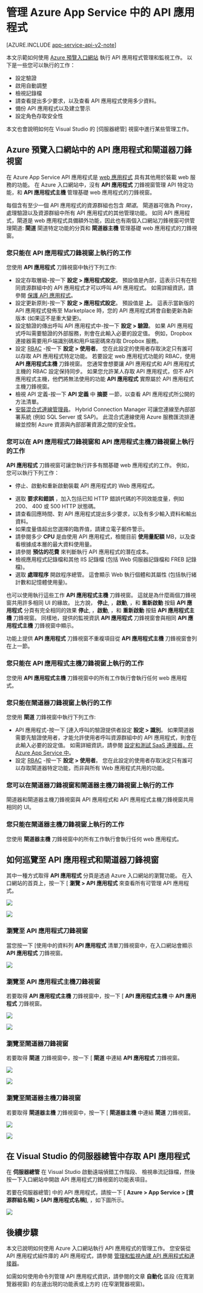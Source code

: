 <properties 
    pageTitle="管理 API 應用程式" 
    description="了解如何使用 Azure 入口網站和 Visual Studio 伺服器總管來管理 Azure App Service API 應用程式。" 
    services="app-service\api" 
    documentationCenter="" 
    authors="tdykstra" 
    manager="wpickett" 
    editor="jimbe"/>

<tags 
    ms.service="app-service-api" 
    ms.workload="web" 
    ms.tgt_pltfrm="na" 
    ms.devlang="na"
    ms.topic="article" 
    ms.date="12/04/2015" 
    ms.author="tdykstra"/>

# 管理 Azure App Service 中的 API 應用程式

[AZURE.INCLUDE [app-service-api-v2-note](../../includes/app-service-api-v2-note.md)]

本文示範如何使用 [Azure 預覽入口網站](https://portal.azure.com/) 執行 API 應用程式管理和監視工作。 以下是一些您可以執行的工作：

- 設定驗證 
- 啟用自動調整
- 檢視記錄檔
- 請查看提出多少要求，以及查看 API 應用程式使用多少資料。
- 備份 API 應用程式以及建立警示
- 設定角色存取安全性

本文也會說明如何在 Visual Studio 的 [伺服器總管] 視窗中進行某些管理工作。

## Azure 預覽入口網站中的 API 應用程式和閘道器刀鋒視窗

在 Azure App Service API 應用程式是 [web 應用程式](../app-service-web/app-service-web-overview.md) 具有其他用於裝載 web 服務的功能。 在 Azure 入口網站中，沒有 **API 應用程式** 刀鋒視窗管理 API 特定功能，和 **API 應用程式主機** 管理基礎 web 應用程式的刀鋒視窗。 

每個含有至少一個 API 應用程式的資源群組也包含  *閘道*。 閘道器可做為 Proxy，處理驗證以及資源群組中所有 API 應用程式的其他管理功能。 如同 API 應用程式，閘道是 web 應用程式具備額外功能，因此也有兩個入口網站刀鋒視窗可供管理閘道: **閘道** 閘道特定功能的分頁和 **閘道器主機** 管理基礎 web 應用程式的刀鋒視窗。

### 您只能在 API 應用程式刀鋒視窗上執行的工作

您使用 **API 應用程式** 刀鋒視窗中執行下列工作:

- 設定存取層級-按一下 **設定 > 應用程式設定**。 預設值是內部，這表示只有在相同資源群組中的 API 應用程式才可以呼叫 API 應用程式。 如需詳細資訊，請參閱 [保護 API 應用程式](app-service-api-dotnet-add-authentication.md)。   
- 設定更新原則-按一下 **設定 > 應用程式設定**。 預設值是 **上**。 這表示當新版的 API 應用程式發佈至 Marketplace 時，您的 API 應用程式將會自動更新為新版本 (如果這不是重大變更)。  
- 設定驗證的傳出呼叫 API 應用程式中-按一下 **設定 > 驗證**。  如果 API 應用程式呼叫需要驗證的外部服務，則會在此輸入必要的設定值。 例如，Dropbox 連接器需要用戶端識別碼和用戶端密碼來存取 Dropbox 服務。
- 設定 [RBAC](../role-based-access-control-configure.md) -按一下 **設定 > 使用者**。 您在此設定的使用者存取決定只有誰可以存取 API 應用程式特定功能。 若要設定 web 應用程式功能的 RBAC，使用 **API 應用程式主機** 刀鋒視窗。 您通常會想要讓 API 應用程式和 API 應用程式主機的 RBAC 設定保持同步。 如果您允許某人存取 API 應用程式，但不 API 應用程式主機，他們將無法使用的功能 **API 應用程式** 實際屬於 API 應用程式主機刀鋒視窗。
- 檢視 API 定義-按一下 **API 定義** 中 **摘要** 一節，以查看 API 應用程式所公開的方法清單。
- [安裝混合式連線管理員](../app-service-logic/app-service-logic-hybrid-connection-manager.md)。 Hybrid Connection Manager 可讓您連線至內部部署系統 (例如 SQL Server 或 SAP)。 此混合式連線使用 Azure 服務匯流排連線並控制 Azure 資源與內部部署資源之間的安全性。

### 您可以在 API 應用程式刀鋒視窗和 API 應用程式主機刀鋒視窗上執行的工作 

 **API 應用程式** 刀鋒視窗可讓您執行許多有關基礎 web 應用程式的工作。 例如，您可以執行下列工作：

* 停止、啟動和重新啟動裝載 API 應用程式的 Web 應用程式。  
- 選取 **要求和錯誤** ，加入包括已知 HTTP 錯誤代碼的不同效能度量，例如 200、 400 或 500 HTTP 狀態碼。
- 請查看回應時間、對 API 應用程式提出多少要求，以及有多少輸入資料和輸出資料。 
- 如果度量值超出您選擇的臨界值，請建立電子郵件警示。 
- 請參閱多少 **CPU** 是由使用 API 應用程式，檢閱目前 **使用量配額** MB，以及查看根據成本層的最大資料使用量。
- 請參閱 **預估的花費**  來判斷執行 API 應用程式的潛在成本。
- 檢視應用程式記錄檔和其他 IIS 記錄檔 (包括 Web 伺服器記錄檔和 FREB 記錄檔)。
- 選取 **處理程序** 開啟程序總管。 這會顯示 Web 執行個體和其屬性 (包括執行緒計數和記憶體使用量)。

也可以使用執行這些工作 **API 應用程式主機** 刀鋒視窗。  這就是為什麼兩個刀鋒視窗共用許多相同 UI 的緣故。 比方說， **停止**, ，**啟動**, ，和 **重新啟動** 按鈕 **API 應用程式** 分頁有完全相同的效果 **停止**, ，**啟動**, ，和 **重新啟動** 按鈕 **API 應用程式主機** 刀鋒視窗。 同樣地，提供的監視資訊 **API 應用程式** 刀鋒視窗會與相同 **API 應用程式主機** 刀鋒視窗中顯示。 

功能上提供 **API 應用程式** 刀鋒視窗不重複項目從 **API 應用程式主機** 刀鋒視窗會列在上一節。

### 您只能在 API 應用程式主機刀鋒視窗上執行的工作

您使用 **API 應用程式主機** 刀鋒視窗中的所有工作執行會執行任何 web 應用程式。

### 您只能在閘道器刀鋒視窗上執行的工作

您使用 **閘道** 刀鋒視窗中執行下列工作:

- API 應用程式-按一下 [連入呼叫的驗證提供者設定 **設定 > 識別**。 如果閘道器需要先驗證使用者，才能允許使用者呼叫資源群組中的 API 應用程式，則會在此輸入必要的設定值。 如需詳細資訊，請參閱 [設定和測試 SaaS 連接器，在 Azure App Service 中](app-service-api-connnect-your-app-to-saas-connector.md)。 
- 設定 [RBAC](../role-based-access-control-configure.md) -按一下 **設定 > 使用者**。 您在此設定的使用者存取決定只有誰可以存取閘道器特定功能，而非與所有 Web 應用程式共用的功能。

### 您可以在閘道器刀鋒視窗和閘道器主機刀鋒視窗上執行的工作 

閘道器和閘道器主機刀鋒視窗與 API 應用程式和 API 應用程式主機刀鋒視窗共用相同的 UI。

### 您只能在閘道器主機刀鋒視窗上執行的工作

您使用 **閘道器主機** 刀鋒視窗中的所有工作執行會執行任何 web 應用程式。

## <a id="navigate"></a>如何巡覽至 API 應用程式和閘道器刀鋒視窗 

其中一種方式取得 **API 應用程式** 分頁是透過 Azure 入口網站的瀏覽功能。  在入口網站的首頁上，按一下 [ **瀏覽 > API 應用程式** 來查看所有可管理 API 應用程式。 

![](./media/app-service-api-manage-in-portal/browse.png)

![](./media/app-service-api-manage-in-portal/apiappslist.png)

### 瀏覽至 API 應用程式刀鋒視窗

當您按一下 [使用中的資料列 **API 應用程式** 清單刀鋒視窗中，在入口網站會顯示 **API 應用程式** 刀鋒視窗。

![](./media/app-service-api-manage-in-portal/apiappblade.png)

### 瀏覽至 API 應用程式主機刀鋒視窗

若要取得 **API 應用程式主機** 刀鋒視窗中，按一下 [ **API 應用程式主機** 中 **API 應用程式** 刀鋒視窗。

![](./media/app-service-api-manage-in-portal/apiappbladetohost.png)

![](./media/app-service-api-manage-in-portal/apiapphostbladenocallouts.png)

### 瀏覽至閘道器刀鋒視窗

若要取得 **閘道** 刀鋒視窗中，按一下 [ **閘道** 中連結 **API 應用程式** 刀鋒視窗。
   
![](./media/app-service-api-manage-in-portal/apiappbladegotogateway.png)

![](./media/app-service-api-manage-in-portal/gatewaybladenocallout.png)

### 瀏覽至閘道器主機刀鋒視窗

若要取得 **閘道器主機** 刀鋒視窗中，按一下 [ **閘道器主機** 中連結 **閘道** 刀鋒視窗。
   
![](./media/app-service-api-manage-in-portal/gatewaybladetohost.png)

![](./media/app-service-api-manage-in-portal/gatewayhost.png)

## 在 Visual Studio 的伺服器總管中存取 API 應用程式

在 **伺服器總管** 在 Visual Studio 啟動遠端偵錯工作階段、 檢視串流記錄檔，然後按一下入口網站中開啟 API 應用程式刀鋒視窗的功能表項目。

若要在伺服器總管] 中的 API 應用程式，請按一下 [ **Azure > App Service > [資源群組名稱] > [API 應用程式名稱]**, ，如下圖所示。

![](./media/app-service-api-manage-in-portal/se.png)

## 後續步驟

本文已說明如何使用 Azure 入口網站執行 API 應用程式的管理工作。 您安裝從 API 應用程式組件庫的 API 應用程式，請參閱 [管理和監視內建 API 應用程式和連接器](../app-service-logic/app-service-logic-monitor-your-connectors.md)。

如需如何使用命令列管理 API 應用程式資訊，請參閱的文章 **自動化** 區段 (在寬瀏覽器視窗) 的左邊出現的功能表或上方的 (在窄瀏覽器視窗)。

